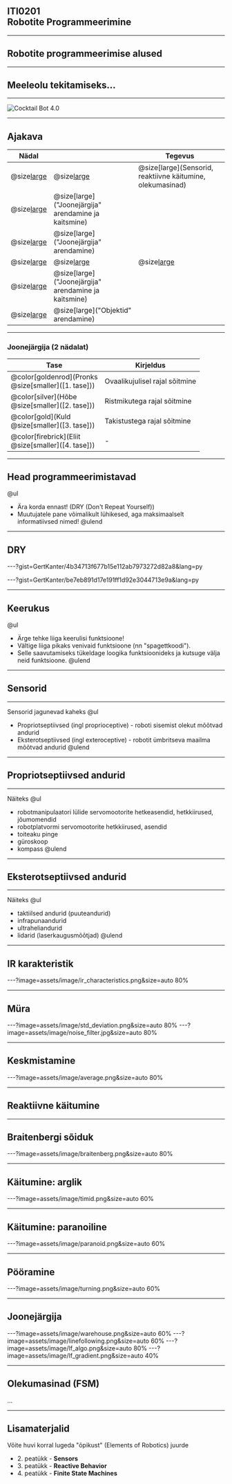 ## ITI0201<br />Robotite Programmeerimine

---
## Robotite programmeerimise alused

---
## Meeleolu tekitamiseks...

---
![Cocktail Bot 4.0](https://www.youtube.com/embed/C2OCmsdcZTg)

---
## Ajakava

Nädal |  | Tegevus
------|--|--------
@size[large](**6**) | @size[large](@color[goldenrod](Loeng)) | @size[large](Sensorid, reaktiivne käitumine, olekumasinad)
  | @size[large](@color[darkgreen](Praktikum)) | @size[large]("Joonejärgija" arendamine ja kaitsmine)
  | @size[large](@color[cornflowerblue](Kodutöö)) | @size[large]("Joonejärgija" arendamine)
@size[large](**7**) | @size[large](@color[goldenrod](Loeng)) | @size[large](---)
  | @size[large](@color[darkgreen](Praktikum)) | @size[large]("Joonejärgija" arendamine ja kaitsmine)
  | @size[large](@color[cornflowerblue](Kodutöö)) | @size[large]("Objektid" arendamine)

---
### Joonejärgija (2 nädalat)

Tase | Kirjeldus
-----|----------
@color[goldenrod](Pronks<br />@size[smaller]([1. tase])) | Ovaalikujulisel rajal sõitmine
@color[silver](Hõbe<br />@size[smaller]([2. tase])) | Ristmikutega rajal sõitmine
@color[gold](Kuld<br />@size[smaller]([3. tase])) | Takistustega rajal sõitmine
@color[firebrick](Eliit<br />@size[smaller]([4. tase])) | -

---
## Head programmeerimistavad

@ul
- Ära korda ennast! (DRY (Don't Repeat Yourself))
- Muutujatele pane võimalikult lühikesed, aga maksimaalselt informatiivsed nimed!
@ulend

---
## DRY

---?gist=GertKanter/4b34713f677b15e112ab7973272d82a8&lang=py

---?gist=GertKanter/be7eb891d17e191ff1d92e3044713e9a&lang=py

---
## Keerukus

@ul
- Ärge tehke liiga keerulisi funktsioone!
- Vältige liiga pikaks venivaid funktsioone (nn "spagettkoodi").
- Selle saavutamiseks tükeldage loogika funktsioonideks ja kutsuge välja neid funktsioone.
@ulend

---
## Sensorid

---
Sensorid jagunevad kaheks
@ul
- Propriotseptiivsed (ingl proprioceptive) - roboti sisemist olekut mõõtvad andurid
- Eksterotseptiivsed (ingl exteroceptive) - robotit ümbritseva maailma mõõtvad andurid
@ulend

---
## Propriotseptiivsed andurid

---
Näiteks
@ul
- robotmanipulaatori lülide servomootorite hetkeasendid, hetkkiirused, jõumomendid
- robotplatvormi servomootorite hetkkiirused, asendid
- toiteaku pinge
- güroskoop
- kompass
@ulend

---
## Eksterotseptiivsed andurid

---
Näiteks
@ul
- taktiilsed andurid (puuteandurid)
- infrapunaandurid
- ultraheliandurid
- lidarid (laserkaugusmõõtjad)
@ulend

---
## IR karakteristik

---?image=assets/image/ir_characteristics.png&size=auto 80%

---
## Müra

---?image=assets/image/std_deviation.png&size=auto 80%
---?image=assets/image/noise_filter.jpg&size=auto 80%

---
## Keskmistamine

---?image=assets/image/average.png&size=auto 80%

---
## Reaktiivne käitumine

---
## Braitenbergi sõiduk

---?image=assets/image/braitenberg.png&size=auto 80%

---
## Käitumine: arglik

---?image=assets/image/timid.png&size=auto 60%

---

## Käitumine: paranoiline

---?image=assets/image/paranoid.png&size=auto 60%

---
## Pööramine

---?image=assets/image/turning.png&size=auto 60%

---
## Joonejärgija

---?image=assets/image/warehouse.png&size=auto 60%
---?image=assets/image/linefollowing.png&size=auto 60%
---?image=assets/image/lf_algo.png&size=auto 80%
---?image=assets/image/lf_gradient.png&size=auto 40%


---
## Olekumasinad (FSM)

...

---
## Lisamaterjalid

Võite huvi korral lugeda "õpikust" (Elements of Robotics) juurde

- 2\. peatükk - **Sensors**
- 3\. peatükk - **Reactive Behavior**
- 4\. peatükk - **Finite State Machines**

